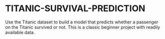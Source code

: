 # TITANIC-SURVIVAL-PREDICTION
Use the Titanic dataset to build a model that predicts whether a passenger on the Titanic survived or not. This is a classic beginner project with readily available data.
